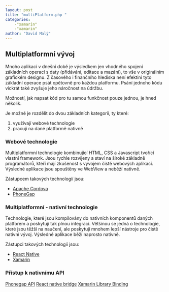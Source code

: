 ```yaml
---
layout: post
title: "multiPlatform.php "
categories:
    -"xamarin"
    -"xamarin"
author: "David Malý"
--- 
```



## Multiplatformní vývoj


Mnoho aplikací v dnešní době je výsledkem jen vhodného spojení základních operací s daty (přidávání, editace a mazání), to vše v originálním grafickém designu. Z časového i finančního hlediska není efektiní tyto základní operace psát opětovně pro každou platformu. Psání jednoho kódu víckrát také zvyšuje jeho náročnost na údržbu.<br>



Možností, jak napsat kód pro tu samou funkčnost pouze jednou, je hned několik.<br>



Je možné je rozdělit do dvou základních kategorií, ty které:
1. využívají webové technologie
2. pracují na dané platformě nativně


### Webové technologie


Multiplatformní technologie kombinující HTML, CSS a Javascript tvořící vlastní framework. Jsou rychle rozvíjeny a staví na široké základně programátorů, kteří mají zkušenost s vývojem čistě webových aplikací. Výsledné aplikace jsou spouštěny ve WebView a neběží nativně.<br>



Zástupcem takových technologií jsou:


- [Apache Cordova](https://cordova.apache.org/)
- [PhoneGap](http://www.phonegap.com)


### Multiplatformní - nativní technologie


Technologie, které jsou kompilovány do nativních komponentů daných platforem a poskytují tak plnou integraci. Většinou se jedná o technologie, které jsou těžší na naučení, ale poskytují mnohem lepší nástroje pro čistě nativní vývoj. Výsledné aplikace běží naprosto nativně.<br>



Zástupci takových technologií jsou:


- [React Native](https://facebook.github.io/react-native/)
- [Xamarin](https://www.xamarin.com/)


### Přístup k nativnímu API
[Phonegap API](http://www.tricedesigns.com/2012/03/01/phonegap-native-plugins/)
[React native bridge](https://tadeuzagallo.com/blog/react-native-bridge/)
[Xamarin Library Binding](https://developer.xamarin.com/guides/cross-platform/application_fundamentals/building_cross_platform_applications/part_1_-_understanding_the_xamarin_mobile_platform/)